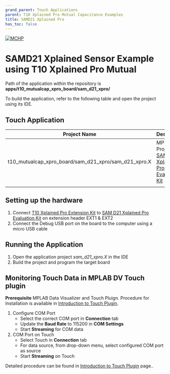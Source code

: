 ```yaml
---
grand_parent: Touch Applications
parent: T10 Xplained Pro Mutual Capacitance Examples
title: SAMD21 Xplained Pro
has_toc: false
---
```

[![MCHP](https://www.microchip.com/ResourcePackages/Microchip/assets/dist/images/logo.png)](https://www.microchip.com)

#  SAMD21 Xplained Sensor Example using T10 Xplained Pro Mutual 

Path of the application within the repository is **apps/t10_mutualcap_xpro_board/sam_d21_xpro/**

To build the application, refer to the following table and open the project using its IDE.

## Touch Application

| Project Name      | Description                                    |
| ----------------- | ---------------------------------------------- |
| t10_mutualcap_xpro_board/sam_d21_xpro/sam_d21_xpro.X    | MPLABX Project for [SAM D21 Xplained Pro Evaluation Kit](https://www.microchip.com/developmenttools/ProductDetails/atsamd21-xpro)|
|||

## Setting up the hardware
1. Connect [T10 Xplained Pro Extension Kit](https://www.microchip.com/en-us/development-tool/AC47H23A) to [SAM D21 Xplained Pro Evaluation Kit](https://www.microchip.com/developmenttools/ProductDetails/atsamd21-xpro) on extension header EXT1 & EXT2
2. Connect the Debug USB port on the board to the computer using a micro USB cable


## Running the Application

1. Open the application project *sam_d21_xpro.X* in the IDE
2. Build the project and program the target board

## Monitoring Touch Data in MPLAB DV Touch plugin
**Prerequisite**
MPLAB Data Visualizer and Touch Pluign. Procedure for Installation is available in [Introduction to Touch Plugin](https://microchipdeveloper.com/touch:introduction-to-touch-plugin).

1. Configure COM Port
    -    Select the correct COM port in **Connection** tab
    -    Update the **Baud Rate** to 115200 in **COM Settings**
    -    Start **Streaming** for COM data
2. COM Port on Touch
    - Select Touch in **Connection** tab
    - For data source, from drop-down menu, select configured COM port as source
    - Start **Streaming** on Touch

Detailed procedure can be found in [Introduction to Touch Plugin](https://microchipdeveloper.com/touch:introduction-to-touch-plugin) page..
